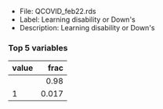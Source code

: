 

* File: QCOVID_feb22.rds
* Label: Learning disability or Down's
* Description: Learning disability or Down's

### Top 5 variables
| value   |   frac |
|:--------|-------:|
|         |  0.98  |
| 1       |  0.017 |
        